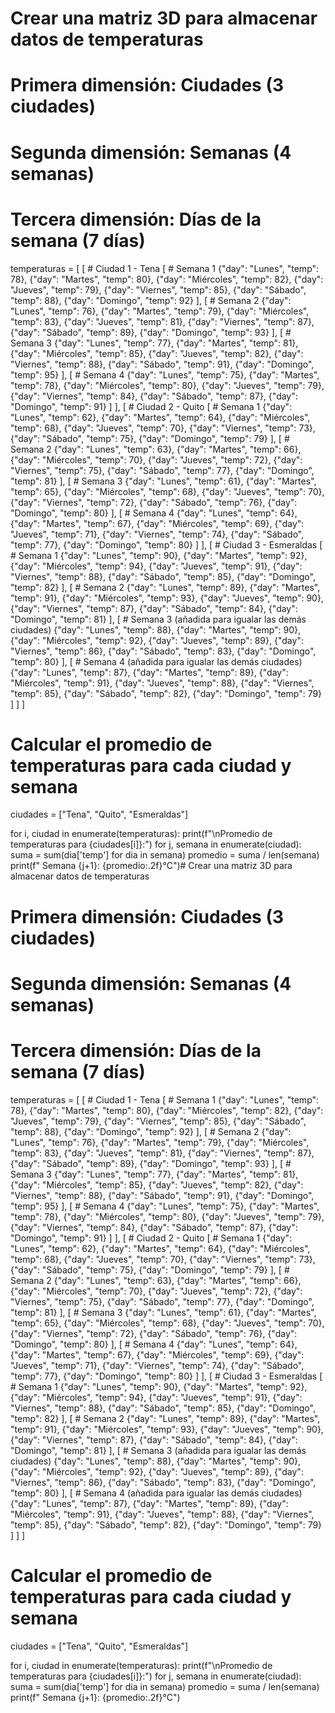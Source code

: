 # Crear una matriz 3D para almacenar datos de temperaturas
# Primera dimensión: Ciudades (3 ciudades)
# Segunda dimensión: Semanas (4 semanas)
# Tercera dimensión: Días de la semana (7 días)

temperaturas = [
    [   # Ciudad 1 - Tena
        [   # Semana 1
            {"day": "Lunes", "temp": 78},
            {"day": "Martes", "temp": 80},
            {"day": "Miércoles", "temp": 82},
            {"day": "Jueves", "temp": 79},
            {"day": "Viernes", "temp": 85},
            {"day": "Sábado", "temp": 88},
            {"day": "Domingo", "temp": 92}
        ],
        [   # Semana 2
            {"day": "Lunes", "temp": 76},
            {"day": "Martes", "temp": 79},
            {"day": "Miércoles", "temp": 83},
            {"day": "Jueves", "temp": 81},
            {"day": "Viernes", "temp": 87},
            {"day": "Sábado", "temp": 89},
            {"day": "Domingo", "temp": 93}
        ],
        [   # Semana 3
            {"day": "Lunes", "temp": 77},
            {"day": "Martes", "temp": 81},
            {"day": "Miércoles", "temp": 85},
            {"day": "Jueves", "temp": 82},
            {"day": "Viernes", "temp": 88},
            {"day": "Sábado", "temp": 91},
            {"day": "Domingo", "temp": 95}
        ],
        [   # Semana 4
            {"day": "Lunes", "temp": 75},
            {"day": "Martes", "temp": 78},
            {"day": "Miércoles", "temp": 80},
            {"day": "Jueves", "temp": 79},
            {"day": "Viernes", "temp": 84},
            {"day": "Sábado", "temp": 87},
            {"day": "Domingo", "temp": 91}
        ]
    ],
    [   # Ciudad 2 - Quito
        [   # Semana 1
            {"day": "Lunes", "temp": 62},
            {"day": "Martes", "temp": 64},
            {"day": "Miércoles", "temp": 68},
            {"day": "Jueves", "temp": 70},
            {"day": "Viernes", "temp": 73},
            {"day": "Sábado", "temp": 75},
            {"day": "Domingo", "temp": 79}
        ],
        [   # Semana 2
            {"day": "Lunes", "temp": 63},
            {"day": "Martes", "temp": 66},
            {"day": "Miércoles", "temp": 70},
            {"day": "Jueves", "temp": 72},
            {"day": "Viernes", "temp": 75},
            {"day": "Sábado", "temp": 77},
            {"day": "Domingo", "temp": 81}
        ],
        [   # Semana 3
            {"day": "Lunes", "temp": 61},
            {"day": "Martes", "temp": 65},
            {"day": "Miércoles", "temp": 68},
            {"day": "Jueves", "temp": 70},
            {"day": "Viernes", "temp": 72},
            {"day": "Sábado", "temp": 76},
            {"day": "Domingo", "temp": 80}
        ],
        [   # Semana 4
            {"day": "Lunes", "temp": 64},
            {"day": "Martes", "temp": 67},
            {"day": "Miércoles", "temp": 69},
            {"day": "Jueves", "temp": 71},
            {"day": "Viernes", "temp": 74},
            {"day": "Sábado", "temp": 77},
            {"day": "Domingo", "temp": 80}
        ]
    ],
    [   # Ciudad 3 - Esmeraldas
        [   # Semana 1
            {"day": "Lunes", "temp": 90},
            {"day": "Martes", "temp": 92},
            {"day": "Miércoles", "temp": 94},
            {"day": "Jueves", "temp": 91},
            {"day": "Viernes", "temp": 88},
            {"day": "Sábado", "temp": 85},
            {"day": "Domingo", "temp": 82}
        ],
        [   # Semana 2
            {"day": "Lunes", "temp": 89},
            {"day": "Martes", "temp": 91},
            {"day": "Miércoles", "temp": 93},
            {"day": "Jueves", "temp": 90},
            {"day": "Viernes", "temp": 87},
            {"day": "Sábado", "temp": 84},
            {"day": "Domingo", "temp": 81}
        ],
        [   # Semana 3 (añadida para igualar las demás ciudades)
            {"day": "Lunes", "temp": 88},
            {"day": "Martes", "temp": 90},
            {"day": "Miércoles", "temp": 92},
            {"day": "Jueves", "temp": 89},
            {"day": "Viernes", "temp": 86},
            {"day": "Sábado", "temp": 83},
            {"day": "Domingo", "temp": 80}
        ],
        [   # Semana 4 (añadida para igualar las demás ciudades)
            {"day": "Lunes", "temp": 87},
            {"day": "Martes", "temp": 89},
            {"day": "Miércoles", "temp": 91},
            {"day": "Jueves", "temp": 88},
            {"day": "Viernes", "temp": 85},
            {"day": "Sábado", "temp": 82},
            {"day": "Domingo", "temp": 79}
        ]
    ]
]

# Calcular el promedio de temperaturas para cada ciudad y semana
ciudades = ["Tena", "Quito", "Esmeraldas"]

for i, ciudad in enumerate(temperaturas):
    print(f"\nPromedio de temperaturas para {ciudades[i]}:")
    for j, semana in enumerate(ciudad):
        suma = sum(dia['temp'] for dia in semana)
        promedio = suma / len(semana)
        print(f"  Semana {j+1}: {promedio:.2f}°C")# Crear una matriz 3D para almacenar datos de temperaturas
# Primera dimensión: Ciudades (3 ciudades)
# Segunda dimensión: Semanas (4 semanas)
# Tercera dimensión: Días de la semana (7 días)

temperaturas = [
    [   # Ciudad 1 - Tena
        [   # Semana 1
            {"day": "Lunes", "temp": 78},
            {"day": "Martes", "temp": 80},
            {"day": "Miércoles", "temp": 82},
            {"day": "Jueves", "temp": 79},
            {"day": "Viernes", "temp": 85},
            {"day": "Sábado", "temp": 88},
            {"day": "Domingo", "temp": 92}
        ],
        [   # Semana 2
            {"day": "Lunes", "temp": 76},
            {"day": "Martes", "temp": 79},
            {"day": "Miércoles", "temp": 83},
            {"day": "Jueves", "temp": 81},
            {"day": "Viernes", "temp": 87},
            {"day": "Sábado", "temp": 89},
            {"day": "Domingo", "temp": 93}
        ],
        [   # Semana 3
            {"day": "Lunes", "temp": 77},
            {"day": "Martes", "temp": 81},
            {"day": "Miércoles", "temp": 85},
            {"day": "Jueves", "temp": 82},
            {"day": "Viernes", "temp": 88},
            {"day": "Sábado", "temp": 91},
            {"day": "Domingo", "temp": 95}
        ],
        [   # Semana 4
            {"day": "Lunes", "temp": 75},
            {"day": "Martes", "temp": 78},
            {"day": "Miércoles", "temp": 80},
            {"day": "Jueves", "temp": 79},
            {"day": "Viernes", "temp": 84},
            {"day": "Sábado", "temp": 87},
            {"day": "Domingo", "temp": 91}
        ]
    ],
    [   # Ciudad 2 - Quito
        [   # Semana 1
            {"day": "Lunes", "temp": 62},
            {"day": "Martes", "temp": 64},
            {"day": "Miércoles", "temp": 68},
            {"day": "Jueves", "temp": 70},
            {"day": "Viernes", "temp": 73},
            {"day": "Sábado", "temp": 75},
            {"day": "Domingo", "temp": 79}
        ],
        [   # Semana 2
            {"day": "Lunes", "temp": 63},
            {"day": "Martes", "temp": 66},
            {"day": "Miércoles", "temp": 70},
            {"day": "Jueves", "temp": 72},
            {"day": "Viernes", "temp": 75},
            {"day": "Sábado", "temp": 77},
            {"day": "Domingo", "temp": 81}
        ],
        [   # Semana 3
            {"day": "Lunes", "temp": 61},
            {"day": "Martes", "temp": 65},
            {"day": "Miércoles", "temp": 68},
            {"day": "Jueves", "temp": 70},
            {"day": "Viernes", "temp": 72},
            {"day": "Sábado", "temp": 76},
            {"day": "Domingo", "temp": 80}
        ],
        [   # Semana 4
            {"day": "Lunes", "temp": 64},
            {"day": "Martes", "temp": 67},
            {"day": "Miércoles", "temp": 69},
            {"day": "Jueves", "temp": 71},
            {"day": "Viernes", "temp": 74},
            {"day": "Sábado", "temp": 77},
            {"day": "Domingo", "temp": 80}
        ]
    ],
    [   # Ciudad 3 - Esmeraldas
        [   # Semana 1
            {"day": "Lunes", "temp": 90},
            {"day": "Martes", "temp": 92},
            {"day": "Miércoles", "temp": 94},
            {"day": "Jueves", "temp": 91},
            {"day": "Viernes", "temp": 88},
            {"day": "Sábado", "temp": 85},
            {"day": "Domingo", "temp": 82}
        ],
        [   # Semana 2
            {"day": "Lunes", "temp": 89},
            {"day": "Martes", "temp": 91},
            {"day": "Miércoles", "temp": 93},
            {"day": "Jueves", "temp": 90},
            {"day": "Viernes", "temp": 87},
            {"day": "Sábado", "temp": 84},
            {"day": "Domingo", "temp": 81}
        ],
        [   # Semana 3 (añadida para igualar las demás ciudades)
            {"day": "Lunes", "temp": 88},
            {"day": "Martes", "temp": 90},
            {"day": "Miércoles", "temp": 92},
            {"day": "Jueves", "temp": 89},
            {"day": "Viernes", "temp": 86},
            {"day": "Sábado", "temp": 83},
            {"day": "Domingo", "temp": 80}
        ],
        [   # Semana 4 (añadida para igualar las demás ciudades)
            {"day": "Lunes", "temp": 87},
            {"day": "Martes", "temp": 89},
            {"day": "Miércoles", "temp": 91},
            {"day": "Jueves", "temp": 88},
            {"day": "Viernes", "temp": 85},
            {"day": "Sábado", "temp": 82},
            {"day": "Domingo", "temp": 79}
        ]
    ]
]

# Calcular el promedio de temperaturas para cada ciudad y semana
ciudades = ["Tena", "Quito", "Esmeraldas"]

for i, ciudad in enumerate(temperaturas):
    print(f"\nPromedio de temperaturas para {ciudades[i]}:")
    for j, semana in enumerate(ciudad):
        suma = sum(dia['temp'] for dia in semana)
        promedio = suma / len(semana)
        print(f"  Semana {j+1}: {promedio:.2f}°C")
